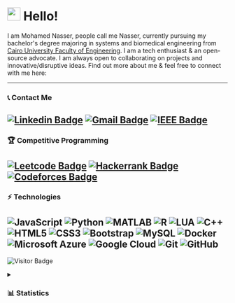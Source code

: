 <h1> <img src="https://raw.githubusercontent.com/aemmadi/aemmadi/master/wave.gif" width="30px" height= "30px"> Hello! </h1>


I am Mohamed Nasser, people call me Nasser, currently pursuing my bachelor's degree majoring in systems and biomedical engineering from [Cairo University Faculty of Engineering](https://cu.edu.eg/Home). I am a tech enthusiast & an open-source advocate. I am always open to collaborating on projects and innovative/disruptive ideas. Find out more about me & feel free to connect with me here:

-------------------

### 📞 Contact Me

[![Linkedin Badge](https://img.shields.io/badge/-mohamednasser-blue?style=flat-square&logo=Linkedin&logoColor=white&link=https://www.linkedin.com/in/anirudhemmadi/)](https://www.linkedin.com/in/mohamed-nasser-gaafar-bb5772111/)
[![Gmail Badge](https://img.shields.io/badge/-mohamednasser2001@gmail.com-c14438?style=flat-square&logo=Gmail&logoColor=white&link=mailto:mohamednasser2001@gmail.com)](mailto:mohamednasser2001@gmail.com)
[![IEEE Badge](https://img.shields.io/badge/-mohamed_gaafar@ieee.org-2523e7?style=flat-square&logo=IEEE&logoColor=white&link=mailto:mohamed_gaafar@ieee.org)](mailto:mohamed_gaafar@ieee.org)
-------------------

### 🏆 Competitive Programming

[![Leetcode Badge](https://img.shields.io/badge/-LeetCode-ff8c00?style=flat-square&logo=leetcode&logoColor=white&link=https://leetcode.com/mo-gaafar/)](https://leetcode.com/mo-gaafar/)
[![Hackerrank Badge](https://img.shields.io/badge/-HackerRank-3aa527?style=flat-square&logo=hackerrank&logoColor=white&link=https://www.hackerrank.com/mo_gaafar)](https://www.hackerrank.com/mo_gaafar)
[![Codeforces Badge](https://img.shields.io/badge/-CodeForces-2c5687?style=flat-square&logo=codeforces&logoColor=white&link=https://codeforces.com/profile/mo-gaafar)](https://codeforces.com/profile/mo-gaafar)
------------------

### ⚡ Technologies

![JavaScript](https://img.shields.io/badge/-JavaScript-black?style=flat-square&logo=javascript)
![Python](https://img.shields.io/badge/-Python-black?style=flat-square&logo=Python)
![MATLAB](https://img.shields.io/badge/-MATLAB-blue?style=flat-square&logo=matrix)
![R](https://img.shields.io/badge/-R-grey?style=flat-square&logo=R)
![LUA](https://img.shields.io/badge/-LUA-2523e7?style=flat-square&logo=LUA)
![C++](https://img.shields.io/badge/-C++-00599C?style=flat-square&logo=c)
![HTML5](https://img.shields.io/badge/-HTML5-E34F26?style=flat-square&logo=html5&logoColor=white)
![CSS3](https://img.shields.io/badge/-CSS3-1572B6?style=flat-square&logo=css3)
![Bootstrap](https://img.shields.io/badge/-Bootstrap-563D7C?style=flat-square&logo=bootstrap)
![MySQL](https://img.shields.io/badge/-MySQL-black?style=flat-square&logo=mysql)
![Docker](https://img.shields.io/badge/-Docker-black?style=flat-square&logo=docker)
![Microsoft Azure](https://img.shields.io/badge/Microsoft%20Azure-232F7E?style=flat-square&logo=microsoft-azure)
![Google Cloud](https://img.shields.io/badge/Google%20Cloud-black?style=flat-square&logo=google-cloud)
![Git](https://img.shields.io/badge/-Git-black?style=flat-square&logo=git)
![GitHub](https://img.shields.io/badge/-GitHub-181717?style=flat-square&logo=github)
-------------------

![Visitor Badge](https://visitor-badge.laobi.icu/badge?page_id=mo-gaafar.mo-gaafar)



<details>
  <summary><h3> 📊 Statistics </h3></summary>
<img src="https://github-readme-streak-stats.herokuapp.com/?user=mo-gaafar&theme=dark&date_format=j%20M%5B%20Y%5D&currStreakLabel=6FDA44&fire=6FDA44&ring=6FDA44" alt="GitHub Streak Stats" height="200" />
<br>
<img src="https://github-readme-stats.vercel.app/api?username=mo-gaafar&title_color=6FDA44&text_color=FFFFFF&show_icons=true&icon_color=6FDA44&include_all_commits=true&count_private=true&theme=dark" alt="GitHub Stats" height="200"/>
<br>
<img src="https://github-readme-stats.vercel.app/api/top-langs?username=mo-gaafar&layout=compact&title_color=6FDA44&text_color=FFFFFF&theme=dark" alt="GitHub Most Used Languages" height="200" />
<br>
</details>
